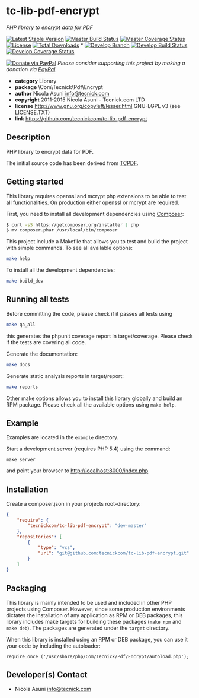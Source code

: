 # tc-lib-pdf-encrypt
*PHP library to encrypt data for PDF*

[![Latest Stable Version](https://poser.pugx.org/tecnickcom/tc-lib-pdf-encrypt/version)](https://packagist.org/packages/tecnickcom/tc-lib-pdf-encrypt)
[![Master Build Status](https://secure.travis-ci.org/tecnickcom/tc-lib-pdf-encrypt.png?branch=master)](https://travis-ci.org/tecnickcom/tc-lib-pdf-encrypt?branch=master)
[![Master Coverage Status](https://coveralls.io/repos/tecnickcom/tc-lib-pdf-encrypt/badge.svg?branch=master&service=github)](https://coveralls.io/github/tecnickcom/tc-lib-pdf-encrypt?branch=master)
[![License](https://poser.pugx.org/tecnickcom/tc-lib-pdf-encrypt/license)](https://packagist.org/packages/tecnickcom/tc-lib-pdf-encrypt)
[![Total Downloads](https://poser.pugx.org/tecnickcom/tc-lib-pdf-encrypt/downloads)](https://packagist.org/packages/tecnickcom/tc-lib-pdf-encrypt)
*
[![Develop Branch](https://img.shields.io/badge/-develop:-gray.svg)](https://github.com/tecnickcom/tc-lib-pdf-encrypt/tree/develop)
[![Develop Build Status](https://secure.travis-ci.org/tecnickcom/tc-lib-pdf-encrypt.png?branch=develop)](https://travis-ci.org/tecnickcom/tc-lib-pdf-encrypt?branch=develop)
[![Develop Coverage Status](https://coveralls.io/repos/tecnickcom/tc-lib-pdf-encrypt/badge.svg?branch=develop&service=github)](https://coveralls.io/github/tecnickcom/tc-lib-pdf-encrypt?branch=develop)

[![Donate via PayPal](https://img.shields.io/badge/donate-paypal-87ceeb.svg)](https://www.paypal.com/cgi-bin/webscr?cmd=_donations&currency_code=GBP&business=paypal@tecnick.com&item_name=donation%20for%20tc-lib-pdf-encrypt%20project)
*Please consider supporting this project by making a donation via [PayPal](https://www.paypal.com/cgi-bin/webscr?cmd=_donations&currency_code=GBP&business=paypal@tecnick.com&item_name=donation%20for%20tc-lib-pdf-encrypt%20project)*

* **category**    Library
* **package**     \Com\Tecnick\Pdf\Encrypt
* **author**      Nicola Asuni <info@tecnick.com>
* **copyright**   2011-2015 Nicola Asuni - Tecnick.com LTD
* **license**     http://www.gnu.org/copyleft/lesser.html GNU-LGPL v3 (see LICENSE.TXT)
* **link**        https://github.com/tecnickcom/tc-lib-pdf-encrypt

## Description

PHP library to encrypt data for PDF.

The initial source code has been derived from [TCPDF](<http://www.tcpdf.org>).


## Getting started

This library requires openssl and mcrypt php extensions to be able to test all functionalities.
On production either openssl or mcrypt are required.

First, you need to install all development dependencies using [Composer](https://getcomposer.org/):

```bash
$ curl -sS https://getcomposer.org/installer | php
$ mv composer.phar /usr/local/bin/composer
```

This project include a Makefile that allows you to test and build the project with simple commands.
To see all available options:

```bash
make help
```

To install all the development dependencies:

```bash
make build_dev
```

## Running all tests

Before committing the code, please check if it passes all tests using

```bash
make qa_all
```
this generates the phpunit coverage report in target/coverage.
Please check if the tests are covering all code.

Generate the documentation:

```bash
make docs
```

Generate static analysis reports in target/report:

```bash
make reports
```

Other make options allows you to install this library globally and build an RPM package.
Please check all the available options using `make help`.


## Example

Examples are located in the `example` directory.

Start a development server (requires PHP 5.4) using the command:

```
make server
```

and point your browser to <http://localhost:8000/index.php>


## Installation

Create a composer.json in your projects root-directory:

```json
{
    "require": {
        "tecnickcom/tc-lib-pdf-encrypt": "dev-master"
    },
    "repositories": [
        {
            "type": "vcs",
            "url": "git@github.com:tecnickcom/tc-lib-pdf-encrypt.git"
        }
    ]
}
```


## Packaging

This library is mainly intended to be used and included in other PHP projects using Composer.
However, since some production environments dictates the installation of any application as RPM or DEB packages,
this library includes make targets for building these packages (`make rpm` and `make deb`).
The packages are generated under the `target` directory.

When this library is installed using an RPM or DEB package, you can use it your code by including the autoloader:
```
require_once ('/usr/share/php/Com/Tecnick/Pdf/Encrypt/autoload.php');
```


## Developer(s) Contact

* Nicola Asuni <info@tecnick.com>
